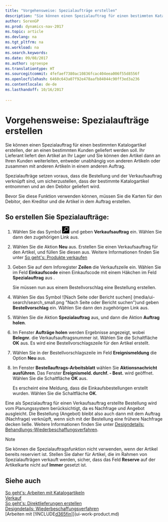 ```yaml
---
title: "Vorgehensweise: Spezialaufträge erstellen"
description: "Sie können einen Spezialauftrag für einen bestimmten Katalogartikel erstellen, der an einen bestimmten Kunden geliefert werden soll. Ihr Lieferant liefert den Artikel an Ihr Lager und Sie können den Artikel dann an Ihren Kunden weiterleiten, entweder unabhängig von anderen Artikeln oder zusammen mit anderen Artikeln in einem anderen Auftrag."
author: SorenGP
ms.prod: dynamics-nav-2017
ms.topic: article
ms.devlang: na
ms.tgt_pltfrm: na
ms.workload: na
ms.search.keywords: 
ms.date: 09/08/2017
ms.author: sgroespe
ms.translationtype: HT
ms.sourcegitcommit: 4fefaef7380ac10836fcac404eea006f55d8556f
ms.openlocfilehash: 6460c643a07f92e478aafb84044c90ff3ed3a236
ms.contentlocale: de-de
ms.lasthandoff: 10/16/2017

---
```

# <a name="how-to-create-special-orders"></a>Vorgehensweise: Spezialaufträge erstellen
Sie können einen Spezialauftrag für einen bestimmten Katalogartikel erstellen, der an einen bestimmten Kunden geliefert werden soll. Ihr Lieferant liefert den Artikel an Ihr Lager und Sie können den Artikel dann an Ihren Kunden weiterleiten, entweder unabhängig von anderen Artikeln oder zusammen mit anderen Artikeln in einem anderen Auftrag.  

Spezialaufträge setzen voraus, dass die Bestellung und der Verkaufsauftrag verknüpft sind, um sicherzustellen, dass der bestimmte Katalogartikel entnommen und an den Debitor geliefert wird.  

Bevor Sie diese Funktion verwenden können, müssen Sie die Karten für den Debitor, den Kreditor und die Artikel in dem Auftrag erstellen.  

## <a name="to-create-a-special-order"></a>So erstellen Sie Spezialaufträge:  
1.  Wählen Sie das Symbol ![Nach Seite oder Bericht suchen](media/ui-search/search_small.png "Nach Seite oder Bericht suchen") und geben **Verkaufsauftrag** ein. Wählen Sie dann den zugehörigen Link aus.  
2. Wählen Sie die Aktion **Neu** aus. Erstellen Sie einen  Verkaufsauftrag für den Artikel, und füllen Sie diesen aus. Weitere Informationen finden Sie unter [So geht's: Produkte verkaufen](sales-how-sell-products.md)
3.  Geben Sie auf dem Inforegister **Zeilen** die Verkaufszeile ein. Wählen Sie im Feld **Einkaufscode** einen Einkaufscode mit einem Häkchen im Feld **Spezialauftrag** aus .

    Sie müssen nun aus einem Bestellvorschlag eine Bestellung erstellen.  
4. Wählen Sie das Symbol ![Nach Seite oder Bericht suchen] (media/ui-search/search_small.png "Nach Seite oder Bericht suchen")und geben **Bestellvorschlag** ein. Wählen Sie dann den zugehörigen Link aus.  
5. Wählen Sie die Aktion **Spezialauftrag** aus, und dann die Aktion **Auftrag holen**.  
6.  Im Fenster **Aufträge holen** werden Ergebnisse angezeigt, wobei **Belegnr.** die Verkaufsauftragsnummer ist. Wählen Sie die Schaltfläche **OK** aus. Es wird eine Bestellvorschlagszeile für den Artikel erstellt.  
7.  Wählen Sie in der Bestellvorschlagszeile im Feld **Ereignismeldung** die Option **Neu** aus.  
8.  Im Fenster **Bestellauftrags-Arbeitsblatt** wählen Sie **Aktionsnachricht ausführen**. Das Fenster **Ereignismeld. durchf. - Best.** wird geöffnet. Wählen Sie die Schaltfläche **OK** aus.  

    Es erscheint eine Meldung, dass die Einkaufsbestellungen erstellt wurden. Wählen Sie die Schaltfläche **OK**.  

Eine als Spezialauftrag für einen Verkaufsauftrag erstellte Bestellung wird vom Planungssystem berücksichtigt, da es Nachfrage und Angebot ausgleicht. Die Bestellung (Angebot) bleibt also auch dann mit dem Auftrag (Nachfrage) verknüpft, wenn sich mit der Bestellung eine frühere Nachfrage decken ließe. Weitere Informationen finden Sie unter [Designdetails: Behandlungs-Wiederbeschaffungsverfahren](design-details-reservation-order-tracking-and-action-messaging.md).  

> [!NOTE]  
>  Sie können die Spezialauftragsfunktion nicht verwenden, wenn der Artikel bereits reserviert ist. Stellen Sie daher für Artikel, die im Rahmen von Spezialaufträgen verkauft werden, sicher, dass das Feld **Reserve** auf der Artikelkarte nicht auf **Immer** gesetzt ist.  

## <a name="see-also"></a>Siehe auch  
[So geht's: Arbeiten mit Katalogartikeln](inventory-how-work-nonstock-items.md)  
[Verkauf](sales-manage-sales.md)  
[So geht's: Direktlieferungen erstellen](sales-how-drop-shipment.md)   
[Designdetails: Wiederbeschaffungsverfahren](design-details-reservation-order-tracking-and-action-messaging.md)  
[Arbeiten mit [!INCLUDE[d365fin](includes/d365fin_md.md)]](ui-work-product.md)

